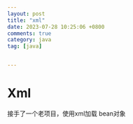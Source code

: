 ```yaml
---
layout: post
title: "xml"
date: 2023-07-28 10:25:06 +0800
comments: true
category: java
tag: [java]


---
```


# Xml

接手了一个老项目，使用xml加载 bean对象


